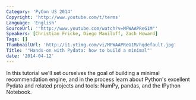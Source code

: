 ```yaml
---
Category: 'PyCon US 2014'
Copyright: 'http://www.youtube.com/t/terms'
Language: 'English'
SourceUrl: '"http://www.youtube.com/watch?v=MFWAAPReG1M"'
Speakers: [Christian Fricke, Diego Maniloff, Zach Howard]
Tags: []
ThumbnailUrl: 'http://i1.ytimg.com/vi/MFWAAPReG1M/hqdefault.jpg'
Title: '"Hands-on with Pydata: how to build a minimal"'
date: '2014-04-12'
---
```

In this tutorial we'll set ourselves the goal of building a minimal recommendation engine, and in the process learn about Python's excellent Pydata and related projects and tools: NumPy, pandas, and the IPython Notebook.